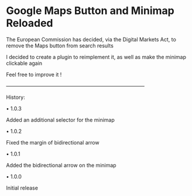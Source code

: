 # Google Maps Button and Minimap Reloaded

The European Commission has decided, via the Digital Markets Act, to remove the Maps button from search results

I decided to create a plugin to reimplement it, as well as make the minimap clickable again

Feel free to improve it !


———————————————————————————

History:

• 1.0.3

Added an additional selector for the minimap

• 1.0.2

Fixed the margin of bidirectional arrow

• 1.0.1

Added the bidirectional arrow on the minimap

• 1.0.0

Initial release